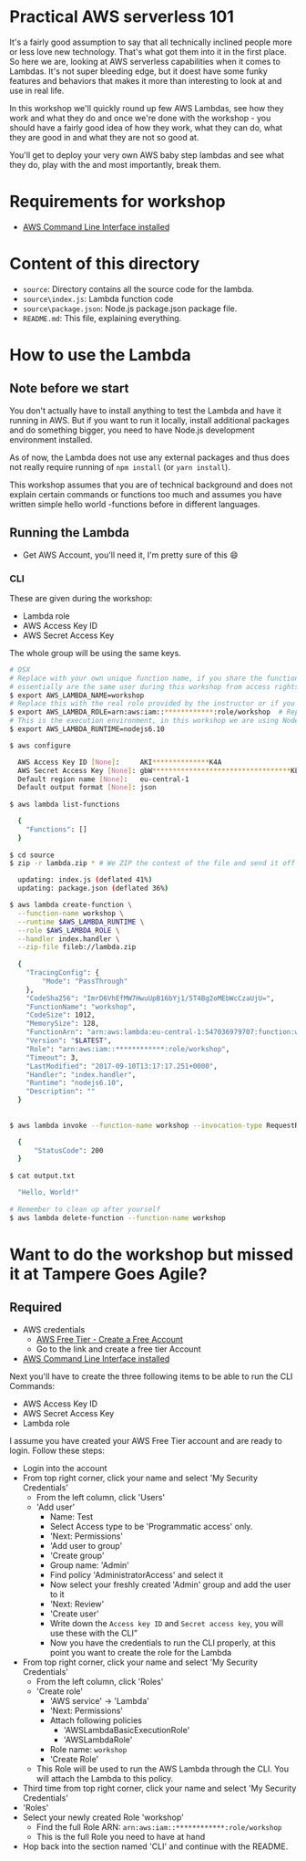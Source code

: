 # Practical AWS serverless 101

It's a fairly good assumption to say that all technically inclined people more or less love new technology. That's what got them into it in the first place. So here we are, looking at AWS serverless capabilities when it comes to Lambdas. It's not super bleeding edge, but it doest have some funky features and behaviors that makes it more than interesting to look at and use in real life.

In this workshop we'll quickly round up few AWS Lambdas, see how they work and what they do and once we're done with the workshop - you should have a fairly good idea of how they work, what they can do, what they are good in and what they are not so good at.

You'll get to deploy your very own AWS baby step lambdas and see what they do, play with the and most importantly, break them.



# Requirements for workshop

* [AWS Command Line Interface installed](https://aws.amazon.com/cli)

# Content of this directory

* `source`: Directory contains all the source code for the lambda.
* `source\index.js`: Lambda function code
* `source\package.json`: Node.js package.json package file.
* `README.md`: This file, explaining everything.

# How to use the Lambda

## Note before we start

You don't actually have to install anything to test the Lambda and have it running in AWS. But if you want to run it locally, install additional packages and do something bigger, you need to have Node.js development environment installed.

As of now, the Lambda does not use any external packages and thus does not really require running of `npm install` (or `yarn install`).

This workshop assumes that you are of technical background and does not explain certain commands or functions too much and assumes you have written simple hello world -functions before in different languages.

## Running the Lambda

* Get AWS Account, you'll need it, I'm pretty sure of this :smile:

### CLI

These are given during the workshop:

* Lambda role
* AWS Access Key ID
* AWS Secret Access Key

The whole group will be using the same keys.

```bash
# OSX
# Replace with your own unique function name, if you share the function name with someone -> will get mixed up as you 
# essentially are the same user during this workshop from access rights point of view :)
$ export AWS_LAMBDA_NAME=workshop                               
# Replace this with the real role provided by the instructor or if you followed the guide below.
$ export AWS_LAMBDA_ROLE=arn:aws:iam::************:role/workshop  # Replace with the real Role
# This is the execution environment, in this workshop we are using Node.js as it's fairly simple to understand.
$ export AWS_LAMBDA_RUNTIME=nodejs6.10

$ aws configure

  AWS Access Key ID [None]:     AKI**************K4A
  AWS Secret Access Key [None]: gbW**********************************KLL
  Default region name [None]:   eu-central-1
  Default output format [None]: json
 
$ aws lambda list-functions 

  {
    "Functions": []
  }
  
$ cd source
$ zip -r lambda.zip * # We ZIP the contest of the file and send it off to AWS with the CLI

  updating: index.js (deflated 41%)
  updating: package.json (deflated 36%)

$ aws lambda create-function \
  --function-name workshop \
  --runtime $AWS_LAMBDA_RUNTIME \
  --role $AWS_LAMBDA_ROLE \
  --handler index.handler \
  --zip-file fileb://lambda.zip
  
  {
    "TracingConfig": {
        "Mode": "PassThrough"
    },
    "CodeSha256": "ImrD6VhEfMW7HwuUpB16bYj1/5T4Bg2oMEbWcCzaUjU=",
    "FunctionName": "workshop",
    "CodeSize": 1012,
    "MemorySize": 128,
    "FunctionArn": "arn:aws:lambda:eu-central-1:547036979707:function:workshop",
    "Version": "$LATEST",
    "Role": "arn:aws:iam::************:role/workshop",
    "Timeout": 3,
    "LastModified": "2017-09-10T13:17:17.251+0000",
    "Handler": "index.handler",
    "Runtime": "nodejs6.10",
    "Description": ""
  }
  
  
$ aws lambda invoke --function-name workshop --invocation-type RequestResponse --payload "{}" output.txt

  {
      "StatusCode": 200
  }
  
$ cat output.txt

  "Hello, World!"
  
# Remember to clean up after yourself
$ aws lambda delete-function --function-name workshop
```

# Want to do the workshop but missed it at Tampere Goes Agile?

## Required

* AWS credentials
  * [AWS Free Tier - Create a Free Account](https://aws.amazon.com/free)
  * Go to the link and create a free tier Account
* [AWS Command Line Interface installed](https://aws.amazon.com/cli)


Next you'll have to create the three following items to be able to run the CLI Commands:

* AWS Access Key ID
* AWS Secret Access Key
* Lambda role

I assume you have created your AWS Free Tier account and are ready to login. 
Follow these steps:

* Login into the account
* From top right corner, click your name and select 'My Security Credentials'
  * From the left column, click 'Users'
  * 'Add user'
    * Name: Test
    * Select Access type to be 'Programmatic access' only. 
    * 'Next: Permissions'
    * 'Add user to group'
    * 'Create group'
    * Group name: 'Admin'
    * Find policy 'AdministratorAccess' and select it
    * Now select your freshly created 'Admin' group and add the user to it
    * 'Next: Review'
    * 'Create user'
    * Write down the `Access key ID` and `Secret access key`, you will use these with the CLI”
    * Now you have the credentials to run the CLI properly, at this point you want to create the role for the Lambda
* From top right corner, click your name and select 'My Security Credentials'
  * From the left column, click 'Roles'
  * 'Create role'
    * 'AWS service' -> 'Lambda'
    * 'Next: Permissions'
    * Attach following policies
      * 'AWSLambdaBasicExecutionRole'
      * 'AWSLambdaRole'
    * Role name: `workshop`
    * 'Create Role'
  * This Role will be used to run the AWS Lambda through the CLI. You will attach the Lambda to this policy.
* Third time from top right corner, click your name and select 'My Security Credentials'
* 'Roles'
* Select your newly created Role 'workshop'
  * Find the full Role ARN: `arn:aws:iam::************:role/workshop`
  * This is the full Role you need to have at hand
* Hop back into the section named 'CLI' and continue with the README.


